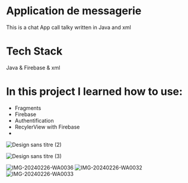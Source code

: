 <h1>Application de messagerie </h1>
<p>This is a chat App call talky written in Java and xml</p>
<h1>Tech Stack</h1>
Java & Firebase & xml 

<h1>In this project I learned how to use:</h1>
<ul>
  <li>Fragments</li>
  <li>Firebase</li>
  <li>Authentification</li>
  <li>RecylerView with Firebase</li>
  <li></li>
</ul>

![Design sans titre (2)](https://github.com/AyoubElho/Talky-ChatApp/assets/161326721/6ecf1df9-27f2-492a-b392-cfcd3c4dfd06)

![Design sans titre (3)](https://github.com/AyoubElho/Talky-ChatApp/assets/161326721/a35f29c3-e332-4a9c-92ca-e5d989e0811e)



![IMG-20240226-WA0036](https://github.com/AyoubElho/Talky-ChatApp/assets/161326721/cf11fdcb-a81d-41d7-90be-4dc2c9ea63be)
![IMG-20240226-WA0032](https://github.com/AyoubElho/Talky-ChatApp/assets/161326721/eb8578f4-372d-49eb-ae69-6f1e4a8fca9a)
![IMG-20240226-WA0033](https://github.com/AyoubElho/Talky-ChatApp/assets/161326721/5c9ac283-6b07-4ed7-824d-2f8b40b7021e)
